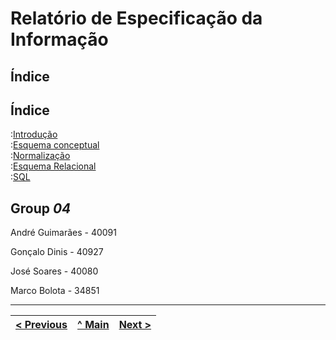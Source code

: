 # Relatório de Especificação da Informação

## Índice

## Índice

:[Introdução](rebd01.md)  
:[Esquema conceptual](rebd02.md)  
:[Normalização](rebd03.md)  
:[Esquema Relacional](rebd04.md)  
:[SQL](rebd05.md)  


## Group _04_

André Guimarães - 40091

Gonçalo Dinis - 40927

José Soares - 40080

Marco Bolota - 34851

---
[< Previous](rebd00.md) | [^ Main](https://github.com/JoseMSoares/TCM22-SIBD-G04) | [Next >](rebd01.md)
:--- | :---: | ---: 